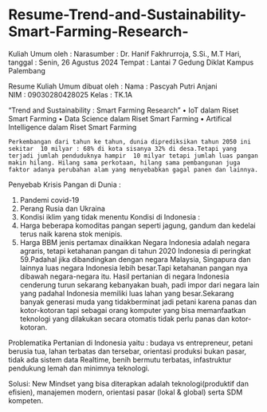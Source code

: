 # Resume-Trend-and-Sustainability-Smart-Farming-Research-
Kuliah Umum oleh :
Narasumber : Dr. Hanif Fakhrurroja, S.Si., M.T 
Hari, tanggal : Senin, 26 Agustus 2024
Tempat : Lantai 7 Gedung Diklat Kampus Palembang

Resume Kuliah Umum dibuat oleh :
Nama : Pascyah Putri Anjani		
NIM : 09030280428025
Kelas : TK.1A

“Trend and Sustainability : Smart Farming Research”	
•	IoT dalam Riset Smart Farming
•	Data Science dalam Riset Smart Farming
•	Artifical Intelligence dalam Riset Smart Farming

	Perkembangan dari tahun ke tahun, dunia diprediksikan tahun 2050 ini sekitar  10 milyar : 68% di kota sisanya 32% di desa.Tetapi yang terjadi jumlah penduduknya hampir  10 milyar tetapi jumlah luas pangan makin hilang. Hilang sama perkotaan, hilang sama pembangunan juga faktor adanya perubahan alam yang menyebabkan gagal panen dan lainnya.
Penyebab Krisis Pangan di Dunia :
1.	Pandemi covid-19
2.	Perang Rusia dan Ukraina
3.	Kondisi iklim yang tidak menentu
Kondisi di Indonesia :
1.	Harga beberapa komoditas pangan seperti jagung, gandum dan kedelai terus naik karena stok menipis.
2.	Harga BBM jenis pertamax dinaikkan
	Negara Indonesia adalah negara agraris, tetapi ketahanan pangan di tahun 2020 Indonesia di peringkat 59.Padahal jika dibandingkan dengan negara Malaysia, Singapura dan lainnya luas negara Indonesia lebih besar.Tapi ketahanan pangan nya dibawah negara-negara itu. Hasil pertanian di negara Indonesia cenderung turun sekarang kebanyakan buah, padi impor  dari negara lain yang padahal Indonesia memiliki luas lahan yang besar.Sekarang banyak generasi muda yang tidakberminat jadi petani karena panas dan kotor-kotoran tapi sebagai orang komputer yang bisa memanfaatkan teknologi yang dilakukan secara otomatis tidak perlu panas dan kotor-kotoran.

Problematika Pertanian di Indonesia yaitu : budaya vs entrepreneur, petani berusia tua, lahan terbatas dan tersebar, orientasi produksi bukan pasar, tidak ada sistem data Realtime, benih bermutu terbatas, infastruktur pendukung lemah dan minimnya teknologi.

Solusi: New Mindset yang bisa diterapkan adalah teknologi(produktif dan efisien), manajemen modern, orientasi pasar (lokal & global) serta SDM kompeten.
